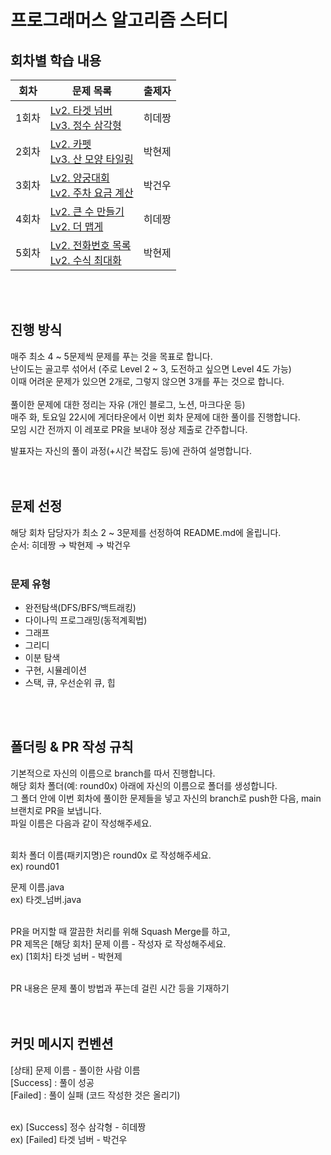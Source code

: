 # 프로그래머스 알고리즘 스터디

## 회차별 학습 내용
|회차|문제 목록|출제자|
|------|---|---|
|1회차|[Lv2. 타겟 넘버](https://school.programmers.co.kr/learn/courses/30/lessons/43165)<br>[Lv3. 정수 삼각형](https://school.programmers.co.kr/learn/courses/30/lessons/43105)|히데짱|
|2회차|[Lv2. 카펫](https://school.programmers.co.kr/learn/courses/30/lessons/42842)<br>[Lv3. 산 모양 타일링](https://school.programmers.co.kr/learn/courses/30/lessons/258705) |박현제|
|3회차|[Lv2. 양궁대회](https://school.programmers.co.kr/learn/courses/30/lessons/92342)<br>[Lv2. 주차 요금 계산](https://school.programmers.co.kr/learn/courses/30/lessons/92341)|박건우|
|4회차|[Lv2. 큰 수 만들기](https://school.programmers.co.kr/learn/courses/30/lessons/42883)<br>[Lv2. 더 맵게](https://school.programmers.co.kr/learn/courses/30/lessons/42626)|히데짱|
|5회차|[Lv2. 전화번호 목록](https://school.programmers.co.kr/learn/courses/30/lessons/42577)<br>[Lv2. 수식 최대화](https://school.programmers.co.kr/learn/courses/30/lessons/67257)|박현제|

<br><br>

## 진행 방식
매주 최소 4 ~ 5문제씩 문제를 푸는 것을 목표로 합니다.<br>
난이도는 골고루 섞어서 (주로 Level 2 ~ 3, 도전하고 싶으면 Level 4도 가능)<br>
이때 어려운 문제가 있으면 2개로, 그렇지 않으면 3개를 푸는 것으로 합니다. <br><br>
풀이한 문제에 대한 정리는 자유 (개인 블로그, 노션, 마크다운 등)<br>
매주 화, 토요일 22시에 게더타운에서 이번 회차 문제에 대한 풀이를 진행합니다.<br>
모임 시간 전까지 이 레포로 PR을 보내야 정상 제출로 간주합니다.<br>

발표자는 자신의 풀이 과정(+시간 복잡도 등)에 관하여 설명합니다.<br><br><br>

## 문제 선정
해당 회차 담당자가 최소 2 ~ 3문제를 선정하여 README.md에 올립니다.<br>
순서: 히데짱 → 박현제 → 박건우<br><br>


### 문제 유형
- 완전탐색(DFS/BFS/백트래킹)
- 다이나믹 프로그래밍(동적계획법)
- 그래프
- 그리디
- 이분 탐색
- 구현, 시뮬레이션
- 스택, 큐, 우선순위 큐, 힙

<br><br>

## 폴더링 & PR 작성 규칙
기본적으로 자신의 이름으로 branch를 따서 진행합니다.<br>
해당 회차 폴더(예: round0x) 아래에 자신의 이름으로 폴더를 생성합니다.<br>
그 폴더 안에 이번 회차에 풀이한 문제들을 넣고 자신의 branch로 push한 다음, main 브랜치로 PR을 보냅니다.<br>
파일 이름은 다음과 같이 작성해주세요.<br><br>

회차 폴더 이름(패키지명)은 round0x 로 작성해주세요.<br>
ex) round01

문제 이름.java<br>
ex) 타겟_넘버.java<br><br>

PR을 머지할 때 깔끔한 처리를 위해 Squash Merge를 하고,<br>
PR 제목은 [해당 회차] 문제 이름 - 작성자 로 작성해주세요.<br>
ex) [1회차] 타겟 넘버 - 박현제<br><br>

PR 내용은 문제 풀이 방법과 푸는데 걸린 시간 등을 기재하기<br><br><br>

## 커밋 메시지 컨벤션
[상태] 문제 이름 - 풀이한 사람 이름<br>
[Success] : 풀이 성공<br>
[Failed] : 풀이 실패 (코드 작성한 것은 올리기)<br><br>

ex) [Success] 정수 삼각형 - 히데짱<br>
ex) [Failed] 타겟 넘버 - 박건우
